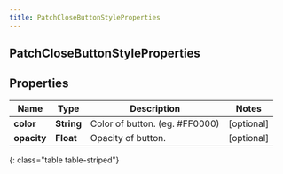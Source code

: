 ```yaml
---
title: PatchCloseButtonStyleProperties
---
```

## PatchCloseButtonStyleProperties


## Properties

| Name | Type | Description | Notes |
| ------------ | ------------- | ------------- | ------------- |
| **color** | <!----><!---->**String**<!----> | Color of button. (eg. #FF0000) |  [optional] |
| **opacity** | <!----><!---->**Float**<!----> | Opacity of button. |  [optional] |
{: class="table table-striped"}



